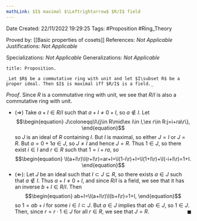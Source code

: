 ```yaml
---
mathLink: $I$ maximal $\Leftrightarrow$ $R/I$ field
---
```


<div class="topSpace"></div>

Date Created: 22/11/2022 19:29:25
Tags: #Proposition #Ring_Theory

Proved by: [[Basic properties of cosets]]
References: _Not Applicable_
Justifications: _Not Applicable_

Specializations: _Not Applicable_
Generalizations: _Not Applicable_

``` ad-Proposition
title: Proposition.

_Let $R$ be a commutative ring with unit and let $I\subset R$ be a proper ideal. Then $I$ is maximal iff $R/I$ is a field._

```

_Proof_. Since $R$ is a commutative ring with unit, we see that $R/I$ is also a commutative ring with unit.
* ($\Rightarrow$) Take $a+I\in R/I$ such that $a+I\neq0+I$, so $a\not\in I$. Let
$$\begin{equation}
    J\coloneqq\l\{j\in R\mid\ex i\in I,\ex r\in R:j=i+ra\r\},
\end{equation}$$
so $J$ is an ideal of $R$ containing $I$. But $I$ is maximal, so either $J=I$ or $J=R$. But $a=0+1a\in J$, so $J\neq I$ and hence $J=R$. Thus $1\in J$, so there exist $i\in I$ and $r\in R$ such that $1=i+ra$, so
$$\begin{equation}
    \l(a+I\r)\l(r+I\r)=ar+I=\l(1-i\r)+I=\l(1+I\r)+\l(-i+I\r)=1+I.
\end{equation}$$
* ($\Leftarrow$): Let $J$ be an ideal such that $I\subset J\subseteq R$, so there exists $a\in J$ such that $a\not\in I$. Thus $a+I\neq0+I$, and since $R/I$ is a field, we see that it has an inverse $b+I\in R/I$. Then
$$\begin{equation}
    ab+I=\l(a+I\r)\l(b+I\r)=1+I,
\end{equation}$$
so $1=ab+i$ for some $i\in I\subset J$. But $a\in J$ implies that $ab\in J$, so $1\in J$. Then, since $r=r\cdot1\in J$ for all $r\in R$, we see that $J=R$.<span style="float:right;">$\blacksquare$</span>
